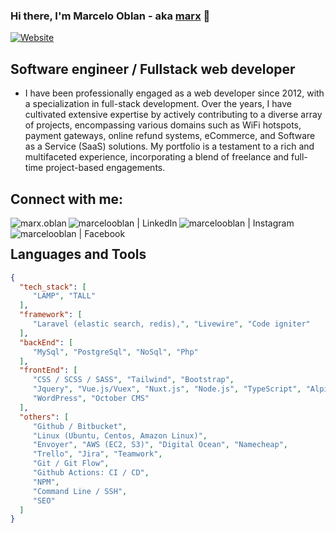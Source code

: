 ### Hi there, I'm Marcelo Oblan - aka [marx][website] 👋 

[![Website](https://img.shields.io/website?label=www.moblan.dev&style=for-the-badge&url=https%3A%2F%2Fmoblan.dev)](https://www.moblan.dev)

## Software engineer / Fullstack web developer

- I have been professionally engaged as a web developer since 2012, with a specialization in full-stack development. Over the years, I have cultivated extensive expertise by actively contributing to a diverse array of projects, encompassing various domains such as WiFi hotspots, payment gateways, online refund systems, eCommerce, and Software as a Service (SaaS) solutions. My portfolio is a testament to a rich and multifaceted experience, incorporating a blend of freelance and full-time project-based engagements.
## Connect with me:

[<img align="left" alt="marx.oblan" src="https://img.shields.io/badge/website-000000?style=for-the-badge&logo=marx.oblan&logoColor=white" />][website]
[<img align="left" alt="marcelooblan | LinkedIn" src="https://img.shields.io/badge/LinkedIn-0077B5?style=for-the-badge&logo=linkedin&logoColor=white" />][linkedin]
[<img align="left" alt="marcelooblan | Instagram" src="https://img.shields.io/badge/Instagram-E4405F?style=for-the-badge&logo=instagram&logoColor=white" />][instagram]
[<img align="left" alt="marcelooblan | Facebook" src="https://img.shields.io/badge/Facebook-1877F2?style=for-the-badge&logo=facebook&logoColor=white" />][facebook]
<br />
## Languages and Tools
```json
{
  "tech_stack": [
     "LAMP", "TALL"
  ],
  "framework": [
     "Laravel (elastic search, redis),", "Livewire", "Code igniter"
  ],
  "backEnd": [
     "MySql", "PostgreSql", "NoSql", "Php"
  ],
  "frontEnd": [
     "CSS / SCSS / SASS", "Tailwind", "Bootstrap",
     "Jquery", "Vue.js/Vuex", "Nuxt.js", "Node.js", "TypeScript", "Alpine.js", "Inertia.js",
     "WordPress", "October CMS"
  ],
  "others": [
     "Github / Bitbucket",
     "Linux (Ubuntu, Centos, Amazon Linux)",
     "Envoyer", "AWS (EC2, S3)", "Digital Ocean", "Namecheap",
     "Trello", "Jira", "Teamwork",
     "Git / Git Flow",
     "Github Actions: CI / CD",
     "NPM",
     "Command Line / SSH",
     "SEO"
  ]
}
```

[website]: https://www.moblan.dev/
[instagram]: https://www.instagram.com/marxoblan/
[linkedin]: https://www.linkedin.com/in/marcelo-oblan-2016/
[facebook]: https://www.facebook.com/Mr.AllTimeHigh/
